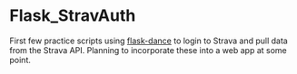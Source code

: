 # Flask_StravAuth

First few practice scripts using [flask-dance](https://flask-dance.readthedocs.io/en/latest/) to login to Strava and pull data from the Strava API. Planning to incorporate these into a web app at some point.
